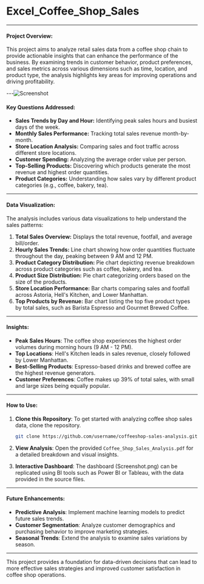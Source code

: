 # Excel_Coffee_Shop_Sales

---

#### Project Overview:
This project aims to analyze retail sales data from a coffee shop chain to provide actionable insights that can enhance the performance of the business. By examining trends in customer behavior, product preferences, and sales metrics across various dimensions such as time, location, and product type, the analysis highlights key areas for improving operations and driving profitability.

---![Screenshot](https://github.com/user-attachments/assets/af864e19-b476-4be0-97d1-64a5d1727b42)


#### Key Questions Addressed:
- **Sales Trends by Day and Hour:** Identifying peak sales hours and busiest days of the week.
- **Monthly Sales Performance:** Tracking total sales revenue month-by-month.
- **Store Location Analysis:** Comparing sales and foot traffic across different store locations.
- **Customer Spending:** Analyzing the average order value per person.
- **Top-Selling Products:** Discovering which products generate the most revenue and highest order quantities.
- **Product Categories:** Understanding how sales vary by different product categories (e.g., coffee, bakery, tea).

---

#### Data Visualization:
The analysis includes various data visualizations to help understand the sales patterns:
1. **Total Sales Overview:** Displays the total revenue, footfall, and average bill/order.
2. **Hourly Sales Trends:** Line chart showing how order quantities fluctuate throughout the day, peaking between 9 AM and 12 PM.
3. **Product Category Distribution:** Pie chart depicting revenue breakdown across product categories such as coffee, bakery, and tea.
4. **Product Size Distribution:** Pie chart categorizing orders based on the size of the products.
5. **Store Location Performance:** Bar charts comparing sales and footfall across Astoria, Hell's Kitchen, and Lower Manhattan.
6. **Top Products by Revenue:** Bar chart listing the top five product types by total sales, such as Barista Espresso and Gourmet Brewed Coffee.

---

#### Insights:
- **Peak Sales Hours**: The coffee shop experiences the highest order volumes during morning hours (9 AM - 12 PM).
- **Top Locations**: Hell's Kitchen leads in sales revenue, closely followed by Lower Manhattan.
- **Best-Selling Products**: Espresso-based drinks and brewed coffee are the highest revenue generators.
- **Customer Preferences**: Coffee makes up 39% of total sales, with small and large sizes being equally popular.

---

#### How to Use:
1. **Clone this Repository**: To get started with analyzing coffee shop sales data, clone the repository.
   ```bash
   git clone https://github.com/username/coffeeshop-sales-analysis.git
   ```

2. **View Analysis**: Open the provided `Coffee_Shop_Sales_Analysis.pdf` for a detailed breakdown and visual insights.

3. **Interactive Dashboard**: The dashboard (Screenshot.png) can be replicated using BI tools such as Power BI or Tableau, with the data provided in the source files.

---

#### Future Enhancements:
- **Predictive Analysis**: Implement machine learning models to predict future sales trends.
- **Customer Segmentation**: Analyze customer demographics and purchasing behavior to improve marketing strategies.
- **Seasonal Trends**: Extend the analysis to examine sales variations by season.

---

This project provides a foundation for data-driven decisions that can lead to more effective sales strategies and improved customer satisfaction in coffee shop operations.
